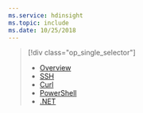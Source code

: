 ```yaml
---
ms.service: hdinsight
ms.topic: include
ms.date: 10/25/2018
---
```

> [!div class="op_single_selector"]
> * [Overview](../hadoop/hdinsight-use-sqoop.md)
> * [SSH](../hadoop/apache-hadoop-use-sqoop-mac-linux.md)
> * [Curl](../hadoop/apache-hadoop-use-sqoop-curl.md)
> * [PowerShell](../hadoop/apache-hadoop-use-sqoop-powershell.md)
> * [.NET](../hadoop/apache-hadoop-use-sqoop-dotnet-sdk.md)
> 
> 

